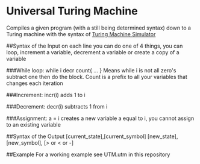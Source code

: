 # Universal Turing Machine

Compiles a given program (with a still being determined syntax)
down to a Turing machine with the syntax of [Turing Machine Simulator](https://martinugarte.com/turingmachine/)

##Syntax of the Input
on each line you can do one of 4 things, you can loop, increment a variable, decrement a variable or create a copy of a variable

###While loop:
	while i decr count{
		...
	}
Means while i is not all zero's subtract one then do the block. Count is a prefix to all your variables that changes each iteration

###Increment:
	incr(i) 
adds 1 to i

###Decrement:
	decr(i)
subtracts 1 from i

###Assignment:
	a = i
creates a new variable a equal to i, you cannot assign to an existing variable

##Syntax of the Output
[current_state],[current_symbol]
[new_state],[new_symbol], [> or < or -]

##Example
For a working example see UTM.utm in this repository